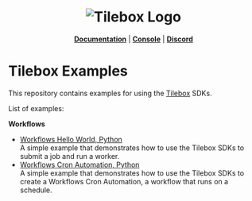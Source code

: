 <h1 align="center">
  <img src="https://storage.googleapis.com/tbx-web-assets-2bad228/banners/tilebox-banner.svg" alt="Tilebox Logo">
  <br>
</h1>


<p align="center">
  <a href="https://docs.tilebox.com/introduction"><b>Documentation</b></a>
  |
  <a href="https://console.tilebox.com/"><b>Console</b></a>
  |
  <a href="https://tilebox.com/discord"><b>Discord</b></a>
</p>

# Tilebox Examples

This repository contains examples for using the [Tilebox](https://tilebox.com) SDKs.

List of examples:

**Workflows**

- [Workflows Hello World, Python](/workflows-hello-world-py/)  
A simple example that demonstrates how to use the Tilebox SDKs to submit a job and run a worker.
- [Workflows Cron Automation, Python](/workflows-cron-automation-py/)  
A simple example that demonstrates how to use the Tilebox SDKs to create a Workflows Cron Automation, a workflow that runs on a schedule.
